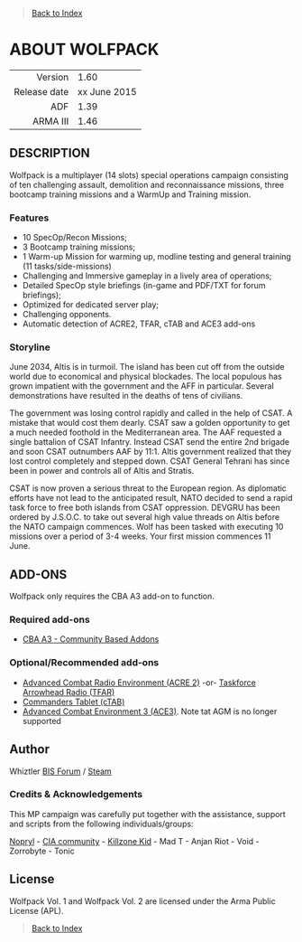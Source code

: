 > [Back to Index](https://github.com/whiztler/Wolfpack/blob/master/Readme.md)

# ABOUT WOLFPACK

|  |  |
|-------------:|--------------|
| Version | 1.60 |
| Release date | xx June 2015 |
| ADF | 1.39 |
| ARMA III | 1.46 |

## DESCRIPTION
Wolfpack is a multiplayer (14 slots) special operations campaign consisting of ten challenging assault, demolition and reconnaissance missions, three bootcamp training missions and a WarmUp and Training mission.

### Features
* 10 SpecOp/Recon Missions;
* 3 Bootcamp training missions;
* 1 Warm-up Mission for warming up, modline testing and general training (11 tasks/side-missions)
* Challenging and Immersive gameplay in a lively area of operations;
* Detailed SpecOp style briefings (in-game and PDF/TXT for forum briefings);
* Optimized for dedicated server play;
* Challenging opponents.
* Automatic detection of ACRE2, TFAR, cTAB and ACE3 add-ons

### Storyline
June 2034, Altis is in turmoil. The island has been cut off from the outside world due to economical and physical blockades. The local populous has grown impatient with the government and the AFF in particular. Several demonstrations have resulted in the deaths of tens of civilians.

The government was losing control rapidly and called in the help of CSAT. A mistake that would cost them dearly. CSAT saw a golden opportunity to get a much needed foothold in the Mediterranean area. The AAF requested a single battalion of CSAT Infantry. Instead CSAT send the entire 2nd brigade and soon CSAT outnumbers AAF by 11:1. Altis government realized that they lost control completely and stepped down. CSAT General Tehrani has since been in power and controls all of Altis and Stratis.

CSAT is now proven a serious threat to the European region. As diplomatic efforts have not lead to the anticipated result, NATO decided to send a rapid task force to free both islands from CSAT oppression. DEVGRU has been ordered by J.S.O.C. to take out several high value threads on Altis before the NATO campaign commences. Wolf has been tasked with executing 10 missions over a period of 3-4 weeks. Your first mission commences 11 June.

## ADD-ONS

Wolfpack only requires the CBA A3 add-on to function. 

### Required add-ons
* [CBA A3 - Community Based Addons](http://www.armaholic.com/page.php?id=18767)

### Optional/Recommended add-ons
* [Advanced Combat Radio Environment (ACRE 2)](http://www.armaholic.com/page.php?id=19324) -or- [Taskforce Arrowhead Radio (TFAR)](http://www.armaholic.com/page.php?id=23615)
* [Commanders Tablet (cTAB)](http://www.armaholic.com/page.php?id=22992)
* [Advanced Combat Environment 3 (ACE3)](http://www.armaholic.com/page.php?id=18949). Note tat AGM is no longer supported

## Author
Whiztler [BIS Forum](http://forums.bistudio.com/member.php?144637-whiztler) / [Steam](http://steamcommunity.com/id/whiztler/myworkshopfiles/)

### Credits & Acknowledgements
This MP campaign was carefully  put together with the assistance, support and scripts from the following individuals/groups:

[Nopryl](www.nopryl.no) - [CIA community](ciahome.net) - [Killzone Kid](http://killzonekid.com/) - Mad T - Anjan Riot - Void -  Zorrobyte - Tonic

## License
Wolfpack Vol. 1 and Wolfpack Vol. 2 are licensed under the Arma Public License (APL).

> [Back to Index](https://github.com/whiztler/Wolfpack/blob/master/Readme.md)
